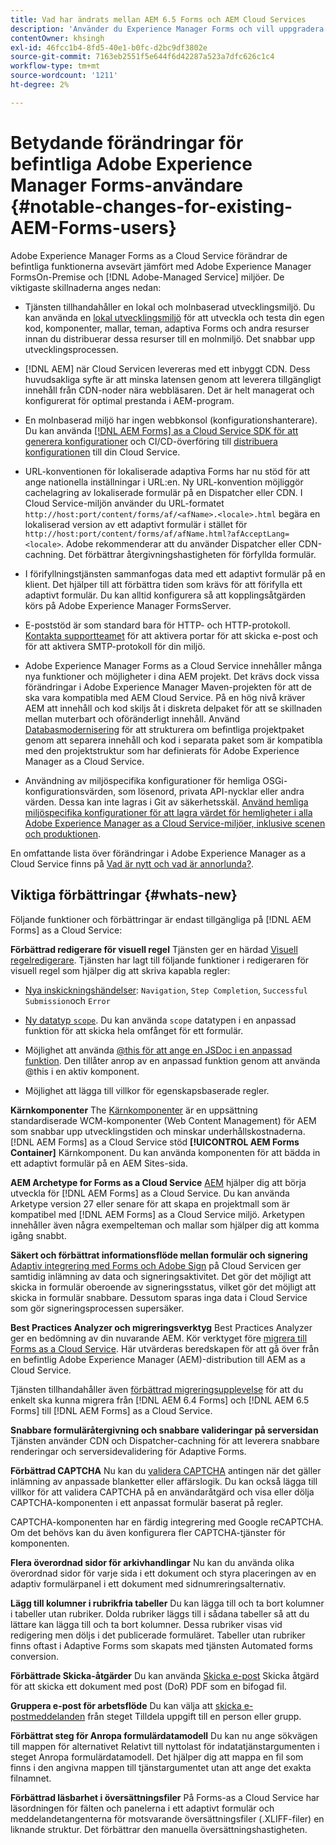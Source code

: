 ```yaml
---
title: Vad har ändrats mellan AEM 6.5 Forms och AEM Cloud Services
description: 'Använder du Experience Manager Forms och vill uppgradera till Adobe Experience Manager Forms as a Cloud Service? Lär dig de mest framträdande förändringarna innan du uppgraderar eller migrerar till Cloud Servicen.  '
contentOwner: khsingh
exl-id: 46fcc1b4-8fd5-40e1-b0fc-d2bc9df3802e
source-git-commit: 7163eb2551f5e644f6d42287a523a7dfc626c1c4
workflow-type: tm+mt
source-wordcount: '1211'
ht-degree: 2%

---
```


# Betydande förändringar för befintliga Adobe Experience Manager Forms-användare  {#notable-changes-for-existing-AEM-Forms-users}

Adobe Experience Manager Forms as a Cloud Service förändrar de befintliga funktionerna avsevärt jämfört med Adobe Experience Manager FormsOn-Premise och [!DNL Adobe-Managed Service] miljöer. De viktigaste skillnaderna anges nedan:

* Tjänsten tillhandahåller en lokal och molnbaserad utvecklingsmiljö. Du kan använda en [lokal utvecklingsmiljö](setup-local-development-environment.md) för att utveckla och testa din egen kod, komponenter, mallar, teman, adaptiva Forms och andra resurser innan du distribuerar dessa resurser till en molnmiljö. Det snabbar upp utvecklingsprocessen.
* [!DNL AEM] när Cloud Servicen levereras med ett inbyggt CDN. Dess huvudsakliga syfte är att minska latensen genom att leverera tillgängligt innehåll från CDN-noder nära webbläsaren. Det är helt managerat och konfigurerat för optimal prestanda i AEM-program.
* En molnbaserad miljö har ingen webbkonsol (konfigurationshanterare). Du kan använda [[!DNL AEM Forms] as a Cloud Service SDK för att generera konfigurationer](https://experienceleague.adobe.com/docs/experience-manager-cloud-service/implementing/deploying/configuring-osgi.html?lang=en#generating-osgi-configurations-using-the-aem-sdk-quickstart) och CI/CD-överföring till [distribuera konfigurationen](https://experienceleague.adobe.com/docs/experience-manager-cloud-service/implementing/using-cloud-manager/deploy-code.html?lang=en#deployment-process) till din Cloud Service.

* URL-konventionen för lokaliserade adaptiva Forms har nu stöd för att ange nationella inställningar i URL:en. Ny URL-konvention möjliggör cachelagring av lokaliserade formulär på en Dispatcher eller CDN. I Cloud Service-miljön använder du URL-formatet `http://host:port/content/forms/af/<afName>.<locale>.html` begära en lokaliserad version av ett adaptivt formulär i stället för `http://host:port/content/forms/af/afName.html?afAcceptLang=<locale>`. Adobe rekommenderar att du använder Dispatcher eller CDN-cachning. Det förbättrar återgivningshastigheten för förfyllda formulär.
* I förifyllningstjänsten sammanfogas data med ett adaptivt formulär på en klient. Det hjälper till att förbättra tiden som krävs för att förifylla ett adaptivt formulär. Du kan alltid konfigurera så att kopplingsåtgärden körs på Adobe Experience Manager FormsServer.
* E-poststöd är som standard bara för HTTP- och HTTP-protokoll. [Kontakta supportteamet](https://experienceleague.adobe.com/docs/experience-manager-cloud-service/implementing/developing/development-guidelines.html#sending-email) för att aktivera portar för att skicka e-post och för att aktivera SMTP-protokoll för din miljö.
* Adobe Experience Manager Forms as a Cloud Service innehåller många nya funktioner och möjligheter i dina AEM projekt. Det krävs dock vissa förändringar i Adobe Experience Manager Maven-projekten för att de ska vara kompatibla med AEM Cloud Service. På en hög nivå kräver AEM att innehåll och kod skiljs åt i diskreta delpaket för att se skillnaden mellan muterbart och oföränderligt innehåll. Använd [Databasmodernisering](https://experienceleague.adobe.com/docs/experience-manager-cloud-service/moving/refactoring-tools/repo-modernizer.html) för att strukturera om befintliga projektpaket genom att separera innehåll och kod i separata paket som är kompatibla med den projektstruktur som har definierats för Adobe Experience Manager as a Cloud Service.

<!--  If your Cloud Configuration contains a secret (password), create a separate Cloud Configuration for every Author instance (Developer, Stage, and Production). If a Cloud Configuration is also required on Publish instances, publish/replicate a separate Cloud Configuration for every Publish instance (Developer, Stage, and Production). 

* When you create a Cloud Configuration that contains a secret, each Cloud Service instance (Developer, Stage, and Production) uses its own encryption key to encrypt the password before storing it. So, manually create such Cloud Configuration for every Cloud Service instance (Developer, Stage, and Production). Also, do not store secrets used in a Cloud Configuration to your Cloud Manager Git repository.

* Use [!DNL Cloud Manager] [APIs to convert and provide your passwords as secrets](https://experienceleague.adobe.com/docs/experience-manager-cloud-service/implementing/deploying/configuring-osgi.html?lang=en#setting-values-via-api). Do not store plain text password or secrets on your environments. -->

* Användning av miljöspecifika konfigurationer för hemliga OSGi-konfigurationsvärden, som lösenord, privata API-nycklar eller andra värden. Dessa kan inte lagras i Git av säkerhetsskäl. [Använd hemliga miljöspecifika konfigurationer för att lagra värdet för hemligheter i alla Adobe Experience Manager as a Cloud Service-miljöer, inklusive scenen och produktionen](https://experienceleague.adobe.com/docs/experience-manager-cloud-service/implementing/deploying/configuring-osgi.html?lang=en#when-to-use-secret-environment-specific-configuration-values).

En omfattande lista över förändringar i Adobe Experience Manager as a Cloud Service finns på [Vad är nytt och vad är annorlunda?](https://experienceleague.adobe.com/docs/experience-manager-cloud-service/overview/what-is-new-and-different.html).

<!-- ## Feature comparison {#comparison}

[!DNL AEM Forms] as a Cloud Service and Experience Manager 6.5 Forms share a common set of features: Adaptive Forms, data integration, integration with [!DNL Adobe Sign], themes, templates, and forms management interface are identical. You can easily port your existing Adaptive Forms from an Experience Manager 6.5 Forms or an earlier version to [!DNL AEM Forms] as a Cloud Service.

### Features of AEM 6.5 Forms and [!DNL AEM Forms] as a Cloud Service {#feature-comparison}

The following table lists the major features of Experience Manager 6.5 Forms and provides information about whether the feature is partially or fully supported in [!DNL AEM Forms] as a Cloud Service, with a link to more information about the feature. The table also lists extra features available in [!DNL AEM Forms] as a Cloud Service.


| Feature/Capability | AEM 6.5 Forms | [!DNL AEM Forms] as a Cloud Service |
| - | - | - |
| Adaptive Forms | &#x2611; | &#x2611; |
| Data Integration | &#x2611; | &#x2611;(With some changes) |
| Automated Forms Conversion Service | &#x2611; | &#x2611; |
| Integration with Adobe Sign | &#x2611; | &#x2611;(With some changes) |
| Themes and Templates | &#x2611; | &#x2611; ([With some changes](themes.md#difference-in-themes))|
| Rule editor | &#x2611; | &#x2611; (With some changes) |
| Forms Portal | &#x2611; | --- |
| Integration with Adobe Analytics | &#x2611; | &#x2612; |
| Document Security | &#x2611; | &#x2612; | -->

<!-- ## New features {#comparison} -->



## Viktiga förbättringar {#whats-new}

<!-- [!DNL AEM Forms] as a Cloud Service offers benefits like auto-scaling, cost-effectiveness, zero downtime for upgrades, and cloud-native development environment and more. The list does not stop here. The following features are are start and are available only for [!DNL AEM Forms] as a Cloud Service: -->

Följande funktioner och förbättringar är endast tillgängliga på [!DNL AEM Forms] as a Cloud Service:

**Förbättrad redigerare för visuell regel**
Tjänsten ger en härdad [Visuell regelredigerare](rule-editor.md#visual-rule-editor). Tjänsten har lagt till följande funktioner i redigeraren för visuell regel som hjälper dig att skriva kapabla regler:

* [Nya inskickningshändelser](working-with-adobe-sign.md#available-operator-types-and-events-in-rule-editor): `Navigation`, `Step Completion`, `Successful Submission`och `Error`

* [Ny datatyp `scope`](rule-editor.md#custom-functions). Du kan använda `scope` datatypen i en anpassad funktion för att skicka hela omfånget för ett formulär.

* Möjlighet att använda [@this för att ange en JSDoc i en anpassad funktion](rule-editor.md#custom-functions). Den tillåter anrop av en anpassad funktion genom att använda @this i en aktiv komponent.

* Möjlighet att lägga till villkor för egenskapsbaserade regler.

**Kärnkomponenter**
The [Kärnkomponenter](https://experienceleague.adobe.com/docs/experience-manager-core-components/using/introduction.html?lang=en) är en uppsättning standardiserade WCM-komponenter (Web Content Management) för AEM som snabbar upp utvecklingstiden och minskar underhållskostnaderna. [!DNL AEM Forms] as a Cloud Service stöd **[!UICONTROL AEM Forms Container]** Kärnkomponent. Du kan använda komponenten för att bädda in ett adaptivt formulär på en AEM Sites-sida.

**AEM Archetype for Forms as a Cloud Service**
[AEM](https://github.com/adobe/aem-project-archetype/releases/tag/aem-project-archetype-27) hjälper dig att börja utveckla för [!DNL AEM Forms] as a Cloud Service. Du kan använda Arketype version 27 eller senare för att skapa en projektmall som är kompatibel med [!DNL AEM Forms] as a Cloud Service miljö. Arketypen innehåller även några exempelteman och mallar som hjälper dig att komma igång snabbt.

**Säkert och förbättrat informationsflöde mellan formulär och signering**
[Adaptiv integrering med Forms och Adobe Sign](working-with-adobe-sign.md) på Cloud Servicen ger samtidig inlämning av data och signeringsaktivitet. Det gör det möjligt att skicka in formulär oberoende av signeringsstatus, vilket gör det möjligt att skicka in formulär snabbare. Dessutom sparas inga data i Cloud Service som gör signeringsprocessen supersäker.

**Best Practices Analyzer och migreringsverktyg**
Best Practices Analyzer ger en bedömning av din nuvarande AEM. Kör verktyget före [migrera till Forms as a Cloud Service](migrate-to-forms-as-a-cloud-service.md). Här utvärderas beredskapen för att gå över från en befintlig Adobe Experience Manager (AEM)-distribution till AEM as a Cloud Service.

Tjänsten tillhandahåller även [förbättrad migreringsupplevelse](migrate-to-forms-as-a-cloud-service.md) för att du enkelt ska kunna migrera från [!DNL AEM 6.4 Forms] och [!DNL AEM 6.5 Forms] till [!DNL AEM Forms] as a Cloud Service.

**Snabbare formuläråtergivning och snabbare valideringar på serversidan**
Tjänsten använder CDN och Dispatcher-cachning för att leverera snabbare renderingar och serversidevalidering för Adaptive Forms.

**Förbättrad CAPTCHA**
Nu kan du [validera CAPTCHA](captcha-adaptive-forms.md) antingen när det gäller inlämning av anpassade blanketter eller affärslogik. Du kan också lägga till villkor för att validera CAPTCHA på en användaråtgärd och visa eller dölja CAPTCHA-komponenten i ett anpassat formulär baserat på regler.

CAPTCHA-komponenten har en färdig integrering med Google reCAPTCHA. Om det behövs kan du även konfigurera fler CAPTCHA-tjänster för komponenten.

**Flera överordnad sidor för arkivhandlingar**
Nu kan du använda olika överordnad sidor för varje sida i ett dokument och styra placeringen av en adaptiv formulärpanel i ett dokument med sidnumreringsalternativ.

**Lägg till kolumner i rubrikfria tabeller**
Du kan lägga till och ta bort kolumner i tabeller utan rubriker. Dolda rubriker läggs till i sådana tabeller så att du lättare kan lägga till och ta bort kolumner. Dessa rubriker visas vid redigering men döljs i det publicerade formuläret. Tabeller utan rubriker finns oftast i Adaptive Forms som skapats med tjänsten Automated forms conversion.

**Förbättrade Skicka-åtgärder**
Du kan använda [Skicka e-post](configuring-submit-actions.md#send-email#send-email) Skicka åtgärd för att skicka ett dokument med post (DoR) PDF som en bifogad fil.

**Gruppera e-post för arbetsflöde**
Du kan välja att [skicka e-postmeddelanden](aem-forms-workflow-step-reference.md#assign-task-step) från steget Tilldela uppgift till en person eller grupp.

**Förbättrat steg för Anropa formulärdatamodell**
Du kan nu ange sökvägen till mappen för alternativet Relativt till nyttolast för indatatjänstargumenten i steget Anropa formulärdatamodell. Det hjälper dig att mappa en fil som finns i den angivna mappen till tjänstargumentet utan att ange det exakta filnamnet.

**Förbättrad läsbarhet i översättningsfiler**
På Forms-as a Cloud Service har läsordningen för fälten och panelerna i ett adaptivt formulär och meddelandetangenterna för motsvarande översättningsfiler (.XLIFF-filer) en liknande struktur. Det förbättrar den manuella översättningshastigheten.

<!-- ## Feature comparison {#feature-comparison}

[!DNL AEM Forms] as a Cloud Service and [!DNL AEM 6.5 Forms] share some features like Adaptive Forms, Data Integration, and Forms Portal. You can easily port your existing Adaptive Forms from an [!DNL AEM 6.5 Forms] or an earlier version to [!DNL AEM Forms] as a Cloud Service.

### Features of [!DNL AEM 6.5 Forms] and [!DNL AEM Forms] as a Cloud Service {#aem-6.5-vs-aem-forms-as-a-cloud-service}

The following table lists the major features of [!DNL AEM 6.5 Forms] and provides information about the features coming soon to [!DNL AEM Forms] as a Cloud Service:

| Feature/Capability | AEM 6.5 Forms  | [!DNL AEM Forms] as a Cloud Service |
|---|---|---|
| Cloud-native architecture | &#x2612; | &#x2611;  |
| Auto-scaling based on load | &#x2612; | &#x2611;  |
| Zero downtime for upgrades | &#x2612; | &#x2611;  |
| Feature roll-out frequency | Quarterly | Agile*  |
| CDN (content delivery network) included | &#x2612; | &#x2611;  |
| Topologies optimized for maximum resilience and efficiency | &#x2612; | &#x2611;  |
| Cloud-native development environment | &#x2612; | &#x2611;  |
| Self-Service via Cloud Manager | &#x2612; | &#x2611;  |
| Automated upgrades with Continuous Integration and Continuous Delivery (CI/CD)| &#x2611; | &#x2611;  |
| Adaptive Forms | &#x2611; | &#x2611; |
| Data Integration | &#x2611; | &#x2611; |
| Automated Forms Conversion Service | &#x2611; | &#x2611; |
| Integration with [!DNL Adobe Sign] | &#x2611; | &#x2611; |
| Integration with [!DNL AEM Sites] | &#x2611; | &#x2611; |
| Enhanced Visual Rule editor | &#x2612; | &#x2611; |
| Forms Portal | &#x2611; | Coming Soon |
| Integration with [!DNL Adobe Analytics] | &#x2611; | Coming Soon |
| Integration with [!DNL Adobe Target] | &#x2611; | Coming Soon |
| Document Security | &#x2611; | &#x2612; |

`*` New features every month and bug fix updates on daily basis.

For a comprehensive list of changes in AEM as a Cloud Service, See [What is New and What is Different](https://docs.adobe.com/content/help/en/experience-manager-cloud-service/overview/what-is-new-and-different.html) and [Notable changes in [!DNL AEM Forms] as a Cloud Service](notable-changes.md) -->
